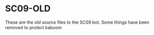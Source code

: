 # SC09-OLD
These are the old source files to the SC09 bot. Some things have been removed to protect kaboom
